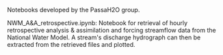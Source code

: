 Notebooks developed by the PassaH2O group.

NWM_A&A_retrospective.ipynb: Notebook for retrieval of hourly retrospective analysis & assimilation and forcing streamflow data from the National Water Model. A stream's discharge hydrograph can then be extracted from the retrieved files and plotted.
